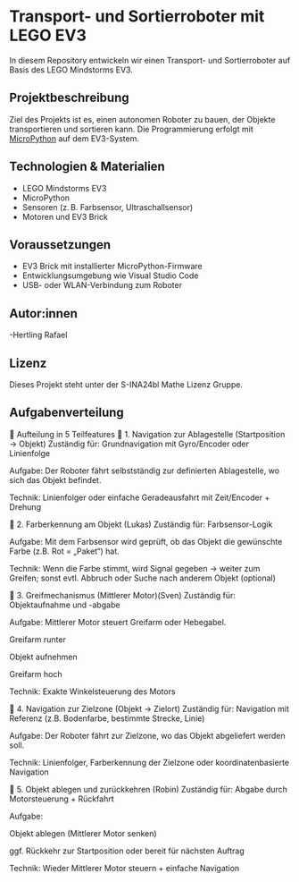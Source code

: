 # Transport- und Sortierroboter mit LEGO EV3

In diesem Repository entwickeln wir einen Transport- und Sortierroboter auf Basis des LEGO Mindstorms EV3.

## Projektbeschreibung

Ziel des Projekts ist es, einen autonomen Roboter zu bauen, der Objekte transportieren und sortieren kann. Die Programmierung erfolgt mit [MicroPython](https://micropython.org/) auf dem EV3-System.

## Technologien & Materialien

- LEGO Mindstorms EV3
- MicroPython
- Sensoren (z. B. Farbsensor, Ultraschallsensor)
- Motoren und EV3 Brick

## Voraussetzungen

- EV3 Brick mit installierter MicroPython-Firmware
- Entwicklungsumgebung wie Visual Studio Code
- USB- oder WLAN-Verbindung zum Roboter

## Autor:innen

-Hertling Rafael

## Lizenz

Dieses Projekt steht unter der S-INA24bl Mathe Lizenz Gruppe.

## Aufgabenverteilung
🔧 Aufteilung in 5 Teilfeatures
🔹 1. Navigation zur Ablagestelle (Startposition → Objekt)
Zuständig für: Grundnavigation mit Gyro/Encoder oder Linienfolge

Aufgabe: Der Roboter fährt selbstständig zur definierten Ablagestelle, wo sich das Objekt befindet.

Technik: Linienfolger oder einfache Geradeausfahrt mit Zeit/Encoder + Drehung

🔹 2. Farberkennung am Objekt (Lukas)
Zuständig für: Farbsensor-Logik

Aufgabe: Mit dem Farbsensor wird geprüft, ob das Objekt die gewünschte Farbe (z.B. Rot = „Paket“) hat.

Technik: Wenn die Farbe stimmt, wird Signal gegeben → weiter zum Greifen; sonst evtl. Abbruch oder Suche nach anderem Objekt (optional)

🔹 3. Greifmechanismus (Mittlerer Motor)(Sven)
Zuständig für: Objektaufnahme und -abgabe

Aufgabe: Mittlerer Motor steuert Greifarm oder Hebegabel.

Greifarm runter

Objekt aufnehmen

Greifarm hoch

Technik: Exakte Winkelsteuerung des Motors

🔹 4. Navigation zur Zielzone (Objekt → Zielort)
Zuständig für: Navigation mit Referenz (z.B. Bodenfarbe, bestimmte Strecke, Linie)

Aufgabe: Der Roboter fährt zur Zielzone, wo das Objekt abgeliefert werden soll.

Technik: Linienfolger, Farberkennung der Zielzone oder koordinatenbasierte Navigation

🔹 5. Objekt ablegen und zurückkehren (Robin)
Zuständig für: Abgabe durch Motorsteuerung + Rückfahrt

Aufgabe:

Objekt ablegen (Mittlerer Motor senken)

ggf. Rückkehr zur Startposition oder bereit für nächsten Auftrag

Technik: Wieder Mittlerer Motor steuern + einfache Navigation

